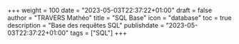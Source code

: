 +++
weight = 100
date = "2023-05-03T22:37:22+01:00"
draft = false
author = "TRAVERS Mathéo"
title = "SQL Base"
icon = "database"
toc = true
description = "Base des requêtes SQL"
publishdate = "2023-05-03T22:37:22+01:00"
tags = ["SQL"]
+++

#